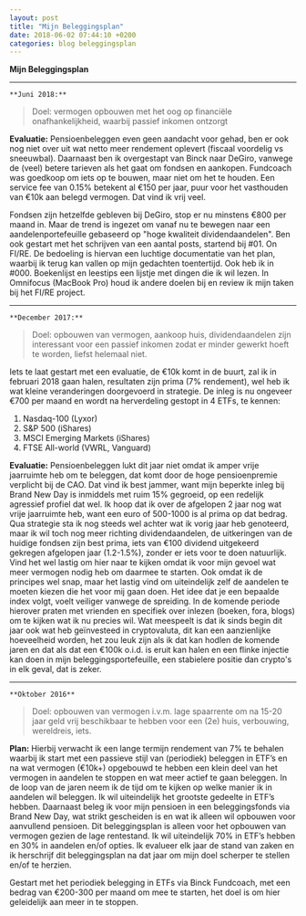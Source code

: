 ```yaml
---
layout: post
title: "Mijn Beleggingsplan"
date: 2018-06-02 07:44:10 +0200
categories: blog beleggingsplan
---
```

**Mijn Beleggingsplan**

---

`**Juni 2018:**`
>Doel: vermogen opbouwen met het oog op financiële onafhankelijkheid, waarbij passief inkomen ontzorgt

**Evaluatie:** Pensioenbeleggen even geen aandacht voor gehad, ben er ook nog niet over uit wat netto meer rendement oplevert (fiscaal voordelig vs sneeuwbal). Daarnaast ben ik overgestapt van Binck naar DeGiro, vanwege de (veel) betere tarieven als het gaat om fondsen en aankopen. Fundcoach was goedkoop om iets op te bouwen, maar niet om het te houden. Een service fee van 0.15% betekent al €150 per jaar, puur voor het vasthouden van €10k aan belegd vermogen. Dat vind ik vrij veel.

Fondsen zijn hetzelfde gebleven bij DeGiro, stop er nu minstens €800 per maand in. Maar de trend is ingezet om vanaf nu te  bewegen naar een aandelenportefeuille gebaseerd op "hoge kwaliteit dividendaandelen".
Ben ook gestart met het schrijven van een aantal posts, startend bij  #01. On FI/RE. De bedoeling is hiervan een luchtige documentatie van het plan, waarbij ik terug kan vallen op mijn gedachten toentertijd. Ook heb ik in  #000. Boekenlijst en leestips een lijstje met dingen die ik wil lezen. In Omnifocus (MacBook Pro) houd ik andere doelen bij en review ik mijn taken bij het FI/RE project.

---

`**December 2017:**`
>Doel: opbouwen van vermogen, aankoop huis, dividendaandelen zijn interessant voor een passief inkomen zodat er minder gewerkt hoeft te worden, liefst helemaal niet.

Iets te laat gestart met een evaluatie, de €10k komt in de buurt, zal ik in februari 2018 gaan halen, resultaten zijn prima (7% rendement), wel heb ik wat kleine veranderingen doorgevoerd in strategie. De inleg is nu ongeveer €700 per maand en wordt na herverdeling gestopt in 4 ETFs, te kennen:
1. Nasdaq-100 (Lyxor)
2. S&P 500 (iShares)
3. MSCI Emerging Markets (iShares)
4. FTSE All-world (VWRL, Vanguard)

**Evaluatie:**
Pensioenbeleggen lukt dit jaar niet omdat ik amper vrije jaarruimte heb om te beleggen, dat komt door de hoge pensioenpremie verplicht bij de CAO. Dat vind ik best jammer, want mijn beperkte inleg bij Brand New Day is inmiddels met ruim 15% gegroeid, op een redelijk agressief profiel dat wel. Ik hoop dat ik over de afgelopen 2 jaar nog wat vrije jaarruimte heb, want een euro of 500-1000 is al prima op dat bedrag.
Qua strategie sta ik nog steeds wel achter wat ik vorig jaar heb genoteerd, maar ik wil toch nog meer richting dividendaandelen, de uitkeringen van de huidige fondsen zijn best prima, iets van €100 dividend uitgekeerd gekregen afgelopen jaar (1.2-1.5%), zonder er iets voor te doen natuurlijk. Vind het wel lastig om hier naar te kijken omdat ik voor mijn gevoel wat meer vermogen nodig heb om daarmee te starten. Ook omdat ik de principes wel snap, maar het lastig vind om uiteindelijk zelf de aandelen te moeten kiezen die het voor mij gaan doen. Het idee dat je een bepaalde index volgt, voelt veiliger vanwege de spreiding. In de komende periode hierover praten met vrienden en specifiek over inlezen (boeken, fora, blogs) om te kijken wat ik nu precies wil. 
Wat meespeelt is dat ik sinds begin dit jaar ook wat heb geïnvesteed in cryptovaluta, dit kan een aanzienlijke hoeveelheid worden, het zou leuk zijn als ik dat kan hodlen de komende jaren en dat als dat een €100k o.i.d. is eruit kan halen en een flinke injectie kan doen in mijn beleggingsportefeuille, een stabielere positie dan crypto's in elk geval, dat is zeker.

---

`**Oktober 2016**`
>Doel: opbouwen van vermogen i.v.m. lage spaarrente om na 15-20 jaar geld vrij beschikbaar te hebben voor een (2e) huis, verbouwing, wereldreis, iets.

**Plan:** Hierbij verwacht ik een lange termijn rendement van 7% te behalen waarbij ik start met een passieve stijl van (periodiek) beleggen in ETF’s en na wat vermogen (€10k+) opgebouwd te hebben een klein deel van het vermogen in aandelen te stoppen en wat meer actief te gaan beleggen. In de loop van de jaren neem ik de tijd om te kijken op welke manier ik in aandelen wil beleggen. Ik wil uiteindelijk het grootste gedeelte in ETF’s hebben.
Daarnaast beleg ik voor mijn pensioen in een beleggingsfonds via Brand New Day, wat strikt gescheiden is en wat ik alleen wil opbouwen voor aanvullend pensioen. Dit beleggingsplan is alleen voor het opbouwen van vermogen gezien de lage rentestand. Ik wil uiteindelijk 70% in ETF’s hebben en 30% in aandelen en/of opties.
Ik evalueer elk jaar de stand van zaken en ik herschrijf dit beleggingsplan na dat jaar om mijn doel scherper te stellen en/of te herzien.

Gestart met het periodiek belegging in ETFs via Binck Fundcoach, met een bedrag van €200-300 per maand om mee te starten, het doel is om hier geleidelijk aan meer in te stoppen.

